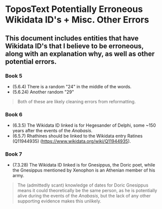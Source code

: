 # ToposText Potentially Erroneous Wikidata ID's + Misc. Other Errors
## This document includes entities that have Wikidata ID's that I believe to be erroneous, along with an explanation why, as well as other potential errors.

### Book 5
* (5.6.4) There is a random "24" in the middle of the words.
* (5.6.24) Another random "29"
> Both of these are likely cleaning errors from reformatting.

### Book 6
* (6.3.5) The Wikidata ID linked is for Hegesander of Delphi, some ~150 years after the events of the *Anabasis*.
* (6.5.7) Rhathines should be linked to the Wikidata entry Ratines (Q11944935) (https://www.wikidata.org/wiki/Q11944935).

### Book 7
* (7.3.28) The Wikidata ID linked is for Gnesippus, the Doric poet, while the Gnesippus mentioned by Xenophon is an Athenian member of his army.
> The (admittedly scant) knowledge of dates for Doric Gnesippus means it could theoretically be the same person, as he is potentially alive during the events of the *Anabasis*, but the lack of any other supporting evidence makes this unlikely.
